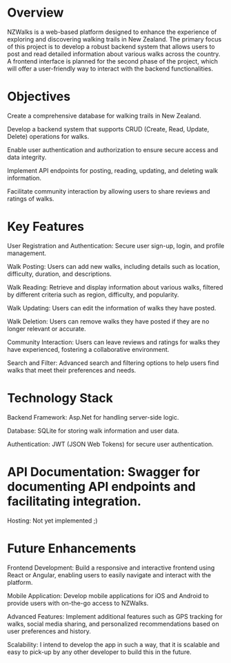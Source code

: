 # Overview
NZWalks is a web-based platform designed to enhance the experience of exploring and discovering walking trails in New Zealand. 
The primary focus of this project is to develop a robust backend system that allows users to post and read detailed information about various walks across the country. 
A frontend interface is planned for the second phase of the project, which will offer a user-friendly way to interact with the backend functionalities.

# Objectives
Create a comprehensive database for walking trails in New Zealand.

Develop a backend system that supports CRUD (Create, Read, Update, Delete) operations for walks.

Enable user authentication and authorization to ensure secure access and data integrity.

Implement API endpoints for posting, reading, updating, and deleting walk information.

Facilitate community interaction by allowing users to share reviews and ratings of walks.

# Key Features
User Registration and Authentication: Secure user sign-up, login, and profile management.

Walk Posting: Users can add new walks, including details such as location, difficulty, duration, and descriptions.

Walk Reading: Retrieve and display information about various walks, filtered by different criteria such as region, difficulty, and popularity.

Walk Updating: Users can edit the information of walks they have posted.

Walk Deletion: Users can remove walks they have posted if they are no longer relevant or accurate.

Community Interaction: Users can leave reviews and ratings for walks they have experienced, fostering a collaborative environment.

Search and Filter: Advanced search and filtering options to help users find walks that meet their preferences and needs.

# Technology Stack
Backend Framework: Asp.Net for handling server-side logic.

Database: SQLite for storing walk information and user data.

Authentication: JWT (JSON Web Tokens) for secure user authentication.

# API Documentation: Swagger for documenting API endpoints and facilitating integration.
Hosting: Not yet implemented ;)

# Future Enhancements
Frontend Development: Build a responsive and interactive frontend using React or Angular, enabling users to easily navigate and interact with the platform.

Mobile Application: Develop mobile applications for iOS and Android to provide users with on-the-go access to NZWalks.

Advanced Features: Implement additional features such as GPS tracking for walks, social media sharing, and personalized recommendations based on user preferences and history.

Scalability: I intend to develop the app in such a way, that it is scalable and easy to pick-up by any other developer to build this in the future.
